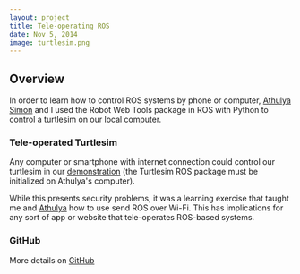 ```yaml
---
layout: project
title: Tele-operating ROS
date: Nov 5, 2014
image: turtlesim.png
---
```


## Overview
In order to learn how to control ROS systems by phone or computer, [Athulya Simon](http://www.mccormick.northwestern.edu/robotics/meet-students/profiles-2014-2015/simon-athulya.html) and I used the Robot Web Tools package in ROS with Python to control a turtlesim on our local computer.

### Tele-operated Turtlesim
Any computer or smartphone with internet connection could control our turtlesim in our [demonstration](http://rwebtools.weebly.com/) (the Turtlesim ROS package must be initialized on Athulya's computer). 

While this presents security problems, it was a learning exercise that taught me and [Athulya](http://athulyasimon.github.io/project_portfolio/) how to use send ROS over Wi-Fi. This has implications for any sort of app or website that tele-operates ROS-based systems.

### GitHub
More details on [GitHub](https://github.com/athulyasimon/rwebtools)


